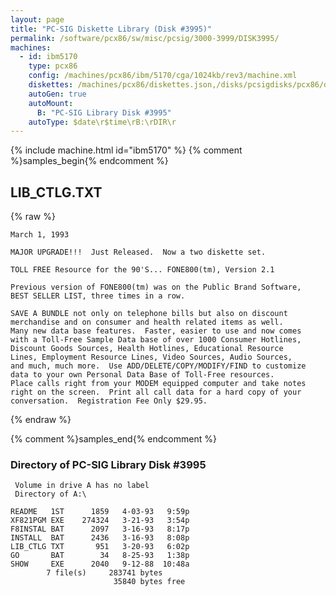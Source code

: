 ```yaml
---
layout: page
title: "PC-SIG Diskette Library (Disk #3995)"
permalink: /software/pcx86/sw/misc/pcsig/3000-3999/DISK3995/
machines:
  - id: ibm5170
    type: pcx86
    config: /machines/pcx86/ibm/5170/cga/1024kb/rev3/machine.xml
    diskettes: /machines/pcx86/diskettes.json,/disks/pcsigdisks/pcx86/diskettes.json
    autoGen: true
    autoMount:
      B: "PC-SIG Library Disk #3995"
    autoType: $date\r$time\rB:\rDIR\r
---
```


{% include machine.html id="ibm5170" %}
{% comment %}samples_begin{% endcomment %}

## LIB_CTLG.TXT

{% raw %}
```
March 1, 1993

MAJOR UPGRADE!!!  Just Released.  Now a two diskette set.

TOLL FREE Resource for the 90'S... FONE800(tm), Version 2.1

Previous version of FONE800(tm) was on the Public Brand Software,
BEST SELLER LIST, three times in a row.

SAVE A BUNDLE not only on telephone bills but also on discount
merchandise and on consumer and health related items as well.
Many new data base features.  Faster, easier to use and now comes
with a Toll-Free Sample Data base of over 1000 Consumer Hotlines,
Discount Goods Sources, Health Hotlines, Educational Resource
Lines, Employment Resource Lines, Video Sources, Audio Sources,
and much, much more.  Use ADD/DELETE/COPY/MODIFY/FIND to customize
data to your own Personal Data Base of Toll-Free resources.
Place calls right from your MODEM equipped computer and take notes
right on the screen.  Print all call data for a hard copy of your
conversation.  Registration Fee Only $29.95.
```
{% endraw %}

{% comment %}samples_end{% endcomment %}

### Directory of PC-SIG Library Disk #3995

     Volume in drive A has no label
     Directory of A:\

    README   1ST      1859   4-03-93   9:59p
    XF821PGM EXE    274324   3-21-93   3:54p
    F8INSTAL BAT      2097   3-16-93   8:17p
    INSTALL  BAT      2436   3-16-93   8:08p
    LIB_CTLG TXT       951   3-20-93   6:02p
    GO       BAT        34   8-25-93   1:38p
    SHOW     EXE      2040   9-12-88  10:48a
            7 file(s)     283741 bytes
                           35840 bytes free
